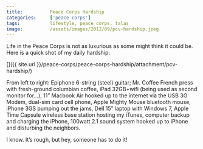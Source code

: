 ```yaml
---
title:			Peace Corps Hardship
categories:		['peace corps']
tags:			lifestyle, peace corps, talas
image:			/assets/images/2012/09/pcv-hardship.jpeg
---
```


Life in the Peace Corps is not as luxurious as some might think it could be. Here is a quick shot of my daily hardship:

[]({{ site.url }}/peace-corps/peace-corps-hardship/attachment/pcv-hardship/)

From left to right: Epiphone 6-string (steel) guitar; Mr. Coffee French press with fresh-ground columbian coffee, iPad 32GB+wifi (being used as second monitor for…), 11” Macbook Air hooked up to the internet via the USB 3G Modem, dual-sim card cell phone, Apple Mighty Mouse bluetooth mouse, iPhone 3GS pumping out the jams, Dell 15” laptop with Windows 7, Apple Time Capsule wireless base station hosting my iTunes, computer backup and charging the iPhone, 100watt 2.1 sound system hooked up to iPhone and disturbing the neighbors.

I know. It’s rough, but hey, someone has to do it!
